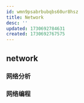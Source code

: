 ```yaml
---
id: wmn9psabrbubqbs60ur8hsz
title: Network
desc: ''
updated: 1730692784631
created: 1730692767575
---
```


## network

### 网络分析


### 网络编程
